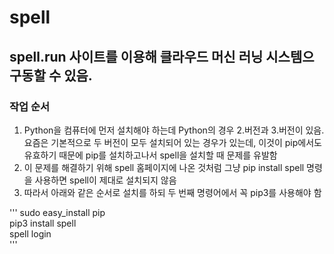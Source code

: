 # spell

## spell.run 사이트를 이용해 클라우드 머신 러닝 시스템으 구동할 수 있음. 
### 작업 순서  
1. Python을 컴퓨터에 먼저 설치해야 하는데 Python의 경우 2.버전과 3.버전이 있음. 요즘은 기본적으로 두 버전이 모두 설치되어 있는 경우가 있는데, 이것이 pip에서도 유효하기 때문에 pip를 설치하고나서 spell을 설치할 때 문제를 유발함  
2. 이 문제를 해결하기 위해 spell 홈페이지에 나온 것처럼 그냥 pip install spell 명령을 사용하면 spell이 제대로 설치되지 않음  
3. 따라서 아래와 같은 순서로 설치를 하되 두 번째 명령어에서 꼭 pip3를 사용해야 함  

'''
  sudo easy_install pip  
  pip3 install spell  
  spell login  
'''

